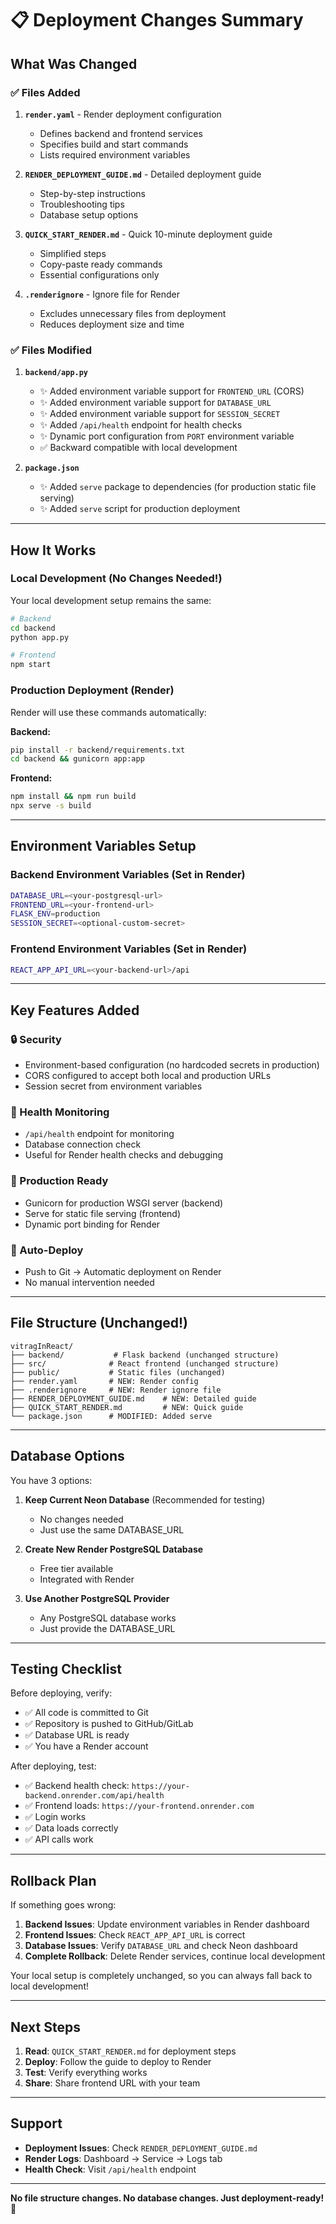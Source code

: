 # 📋 Deployment Changes Summary

## What Was Changed

### ✅ Files Added

1. **`render.yaml`** - Render deployment configuration
   - Defines backend and frontend services
   - Specifies build and start commands
   - Lists required environment variables

2. **`RENDER_DEPLOYMENT_GUIDE.md`** - Detailed deployment guide
   - Step-by-step instructions
   - Troubleshooting tips
   - Database setup options

3. **`QUICK_START_RENDER.md`** - Quick 10-minute deployment guide
   - Simplified steps
   - Copy-paste ready commands
   - Essential configurations only

4. **`.renderignore`** - Ignore file for Render
   - Excludes unnecessary files from deployment
   - Reduces deployment size and time

### ✅ Files Modified

1. **`backend/app.py`**
   - ✨ Added environment variable support for `FRONTEND_URL` (CORS)
   - ✨ Added environment variable support for `DATABASE_URL`
   - ✨ Added environment variable support for `SESSION_SECRET`
   - ✨ Added `/api/health` endpoint for health checks
   - ✨ Dynamic port configuration from `PORT` environment variable
   - ✅ Backward compatible with local development

2. **`package.json`**
   - ✨ Added `serve` package to dependencies (for production static file serving)
   - ✨ Added `serve` script for production deployment

---

## How It Works

### Local Development (No Changes Needed!)
Your local development setup remains the same:
```bash
# Backend
cd backend
python app.py

# Frontend
npm start
```

### Production Deployment (Render)
Render will use these commands automatically:

**Backend:**
```bash
pip install -r backend/requirements.txt
cd backend && gunicorn app:app
```

**Frontend:**
```bash
npm install && npm run build
npx serve -s build
```

---

## Environment Variables Setup

### Backend Environment Variables (Set in Render)
```bash
DATABASE_URL=<your-postgresql-url>
FRONTEND_URL=<your-frontend-url>
FLASK_ENV=production
SESSION_SECRET=<optional-custom-secret>
```

### Frontend Environment Variables (Set in Render)
```bash
REACT_APP_API_URL=<your-backend-url>/api
```

---

## Key Features Added

### 🔒 Security
- Environment-based configuration (no hardcoded secrets in production)
- CORS configured to accept both local and production URLs
- Session secret from environment variables

### 🏥 Health Monitoring
- `/api/health` endpoint for monitoring
- Database connection check
- Useful for Render health checks and debugging

### 🚀 Production Ready
- Gunicorn for production WSGI server (backend)
- Serve for static file serving (frontend)
- Dynamic port binding for Render

### 🔄 Auto-Deploy
- Push to Git → Automatic deployment on Render
- No manual intervention needed

---

## File Structure (Unchanged!)
```
vitragInReact/
├── backend/           # Flask backend (unchanged structure)
├── src/              # React frontend (unchanged structure)
├── public/           # Static files (unchanged)
├── render.yaml       # NEW: Render config
├── .renderignore     # NEW: Render ignore file
├── RENDER_DEPLOYMENT_GUIDE.md    # NEW: Detailed guide
├── QUICK_START_RENDER.md         # NEW: Quick guide
└── package.json      # MODIFIED: Added serve
```

---

## Database Options

You have 3 options:

1. **Keep Current Neon Database** (Recommended for testing)
   - No changes needed
   - Just use the same DATABASE_URL

2. **Create New Render PostgreSQL Database**
   - Free tier available
   - Integrated with Render

3. **Use Another PostgreSQL Provider**
   - Any PostgreSQL database works
   - Just provide the DATABASE_URL

---

## Testing Checklist

Before deploying, verify:

- ✅ All code is committed to Git
- ✅ Repository is pushed to GitHub/GitLab
- ✅ Database URL is ready
- ✅ You have a Render account

After deploying, test:

- ✅ Backend health check: `https://your-backend.onrender.com/api/health`
- ✅ Frontend loads: `https://your-frontend.onrender.com`
- ✅ Login works
- ✅ Data loads correctly
- ✅ API calls work

---

## Rollback Plan

If something goes wrong:

1. **Backend Issues**: Update environment variables in Render dashboard
2. **Frontend Issues**: Check `REACT_APP_API_URL` is correct
3. **Database Issues**: Verify `DATABASE_URL` and check Neon dashboard
4. **Complete Rollback**: Delete Render services, continue local development

Your local setup is completely unchanged, so you can always fall back to local development!

---

## Next Steps

1. **Read**: `QUICK_START_RENDER.md` for deployment steps
2. **Deploy**: Follow the guide to deploy to Render
3. **Test**: Verify everything works
4. **Share**: Share frontend URL with your team

---

## Support

- **Deployment Issues**: Check `RENDER_DEPLOYMENT_GUIDE.md`
- **Render Logs**: Dashboard → Service → Logs tab
- **Health Check**: Visit `/api/health` endpoint

---

**No file structure changes. No database changes. Just deployment-ready! 🚀**

